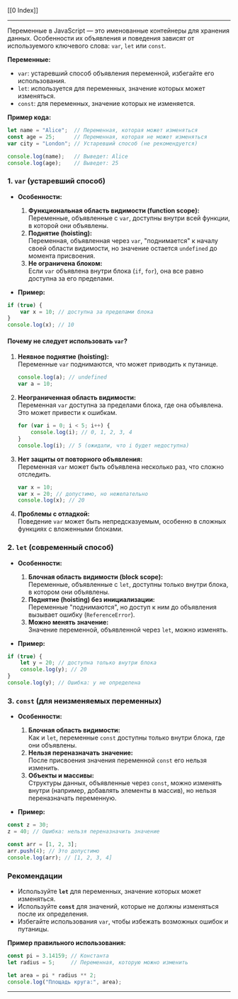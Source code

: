 [[0 Index]]

---

Переменные в JavaScript — это именованные контейнеры для хранения данных. Особенности их объявления и поведения зависят от используемого ключевого слова: `var`, `let` или `const`.

**Переменные:**

- `var`: устаревший способ объявления переменной, избегайте его использования.
- `let`: используется для переменных, значение которых может изменяться.
- `const`: для переменных, значение которых не изменяется.

**Пример кода:**

```javascript
let name = "Alice";  // Переменная, которая может изменяться
const age = 25;      // Переменная, которая не может изменяться
var city = "London"; // Устаревший способ (не рекомендуется)

console.log(name);   // Выведет: Alice
console.log(age);    // Выведет: 25
```

### **1. `var` (устаревший способ)**

- **Особенности:**
    
    1. **Функциональная область видимости (function scope):**  
        Переменные, объявленные с `var`, доступны внутри всей функции, в которой они объявлены.
    2. **Поднятие (hoisting):**  
        Переменная, объявленная через `var`, "поднимается" к началу своей области видимости, но значение остается `undefined` до момента присвоения.
    3. **Не ограничена блоком:**  
        Если `var` объявлена внутри блока (`if`, `for`), она все равно доступна за его пределами.
- **Пример:**
    
```javascript
if (true) {
    var x = 10; // доступна за пределами блока
}
console.log(x); // 10
```

#### **Почему не следует использовать `var`?**

1. **Неявное поднятие (hoisting):**  
    Переменные `var` поднимаются, что может приводить к путанице.
    
    ```javascript
    console.log(a); // undefined
    var a = 10; 
    ```
    
2. **Неограниченная область видимости:**  
    Переменная `var` доступна за пределами блока, где она объявлена. Это может привести к ошибкам.
    
    ```javascript
    for (var i = 0; i < 5; i++) {
        console.log(i); // 0, 1, 2, 3, 4
    }
    console.log(i); // 5 (ожидали, что i будет недоступна)
    ```
    
3. **Нет защиты от повторного объявления:**  
    Переменная `var` может быть объявлена несколько раз, что сложно отследить.
    
    ```javascript
    var x = 10;
    var x = 20; // допустимо, но нежелательно
    console.log(x); // 20
    ```
    
4. **Проблемы с отладкой:**  
    Поведение `var` может быть непредсказуемым, особенно в сложных функциях с вложенными блоками.
    
### **2. `let` (современный способ)**

- **Особенности:**
    
    1. **Блочная область видимости (block scope):**  
        Переменные, объявленные с `let`, доступны только внутри блока, в котором они объявлены.
    2. **Поднятие (hoisting) без инициализации:**  
        Переменные "поднимаются", но доступ к ним до объявления вызывает ошибку (`ReferenceError`).
    3. **Можно менять значение:**  
        Значение переменной, объявленной через `let`, можно изменять.
- **Пример:**
    

```javascript
if (true) {
    let y = 20; // доступна только внутри блока
    console.log(y); // 20
}
console.log(y); // Ошибка: y не определена
```

### **3. `const` (для неизменяемых переменных)**

- **Особенности:**
    
    1. **Блочная область видимости:**  
        Как и `let`, переменные `const` доступны только внутри блока, где они объявлены.
    2. **Нельзя переназначать значение:**  
        После присвоения значения переменной `const` его нельзя изменить.
    3. **Объекты и массивы:**  
        Структуры данных, объявленные через `const`, можно изменять внутри (например, добавлять элементы в массив), но нельзя переназначать переменную.
- **Пример:**
    

```javascript
const z = 30;
z = 40; // Ошибка: нельзя переназначить значение

const arr = [1, 2, 3];
arr.push(4); // Это допустимо
console.log(arr); // [1, 2, 3, 4]
```

### **Рекомендации**

- Используйте **`let`** для переменных, значение которых может изменяться.
- Используйте **`const`** для значений, которые не должны изменяться после их определения.
- Избегайте использования `var`, чтобы избежать возможных ошибок и путаницы.

**Пример правильного использования:**

```javascript
const pi = 3.14159; // Константа
let radius = 5;     // Переменная, которую можно изменить

let area = pi * radius ** 2;
console.log("Площадь круга:", area);
```
---
